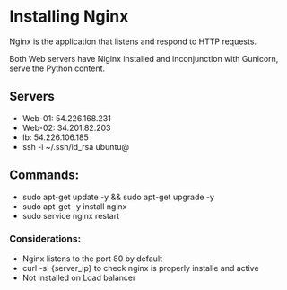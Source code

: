 # Installing Nginx
Nginx is the application that listens and respond to HTTP requests.  

Both Web servers have Niginx installed and inconjunction with Gunicorn, serve the Python content.

## Servers
* Web-01: 54.226.168.231
* Web-02: 34.201.82.203
* lb: 54.226.106.185
* ssh -i ~/.ssh/id_rsa ubuntu@

## Commands:
* sudo apt-get update -y && sudo apt-get upgrade -y
* sudo apt-get -y install nginx
* sudo service nginx restart

### Considerations:
* Nginx listens to the port 80 by default
* curl -sI {server_ip} to check nginx is properly installe and active
* Not installed on Load balancer
